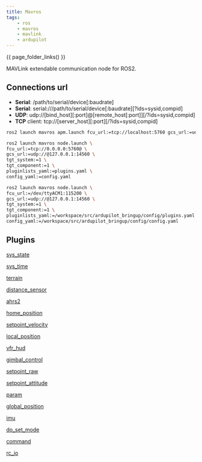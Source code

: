 ```yaml
---
title: Mavros
tags:
    - ros
    - mavros
    - mavlink
    - ardupilot
---
```

{{ page_folder_links() }}

MAVLink extendable communication node for ROS2.


## Connections url

- **Serial**: /path/to/serial/device[:baudrate]
- **Serial**: serial:///path/to/serial/device[:baudrate][?ids=sysid,compid]
- **UDP**: udp://[bind_host][:port]@[remote_host[:port]][/?ids=sysid,compid]
- **TCP** client: tcp://[server_host][:port][/?ids=sysid,compid]

```bash title="ardupilot connection"
ros2 launch mavros apm.launch fcu_url:=tcp://localhost:5760 gcs_url:=udp://@localhost:14550

```

```bash title="using node.launch connect to APM SITL and control pluginlist and config"
ros2 launch mavros node.launch \
fcu_url:=tcp://0.0.0.0:5760@ \
gcs_url:=udp://@127.0.0.1:14560 \
tgt_system:=1 \
tgt_component:=1 \
pluginlists_yaml:=plugins.yaml \
config_yaml:=config.yaml
```

```bash title="using node.launch connect to APM HW and control pluginlist and config"
ros2 launch mavros node.launch \
fcu_url:=/dev/ttyACM1:115200 \
gcs_url:=udp://@127.0.0.1:14560 \
tgt_system:=1 \
tgt_component:=1 \
pluginlists_yaml:=/workspace/src/ardupilot_bringup/config/plugins.yaml \
config_yaml:=/workspace/src/ardupilot_bringup/config/config.yaml
```

## Plugins

<div class="grid-container">
    <div class="grid-item">
        <a href="sys_state">
            <p>sys_state</p>
        </a>
    </div>
    <div class="grid-item">
        <a href="sys_time">
            <p>sys_time</p>
        </a>
    </div>
    <div class="grid-item">
        <a href="terrain">
            <p>terrain</p>
        </a>
    </div>
    <!--  -->
    <div class="grid-item">
        <a href="distance_sensor">
            <p>distance_sensor</p>
        </a>
    </div>
    <div class="grid-item">
        <a href="ahrs2">
            <p>ahrs2</p>
        </a>
    </div>
    <div class="grid-item">
        <a href="home_position">
            <p>home_position</p>
        </a>
    </div>
    <!--  -->
    <div class="grid-item">
        <a href="setpoint_velocity">
            <p>setpoint_velocity</p>
        </a>
    </div>
    <div class="grid-item">
        <a href="local_position">
            <p>local_position</p>
        </a>
    </div>
    <div class="grid-item">
        <a href="vfr_hud">
            <p>vfr_hud</p>
        </a>
    </div>
    <!--  -->
    <div class="grid-item">
        <a href="gimbal_control">
            <p>gimbal_control</p>
        </a>
    </div>
    <div class="grid-item">
        <a href="setpoint_raw">
            <p>setpoint_raw</p>
        </a>
    </div>
    <div class="grid-item">
        <a href="setpoint_attitude">
            <p>setpoint_attitude</p>
        </a>
    </div>
    <!--  -->
    <div class="grid-item">
        <a href="param">
            <p>param</p>
        </a>
    </div>
    <div class="grid-item">
        <a href="global_position">
            <p>global_position</p>
        </a>
    </div>
    <div class="grid-item">
        <a href="imu">
            <p>imu</p>
        </a>
    </div>
    <!--  -->
    <div class="grid-item">
        <a href="do_set_mode">
            <p>do_set_mode</p>
        </a>
    </div>
    <div class="grid-item">
         <a href="command">
            <p>command</p>
        </a>
    </div>
    <div class="grid-item">
        <a href="rc_io">
            <p>rc_io</p>
        </a>
    </div>
</div>

